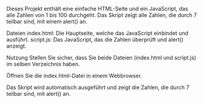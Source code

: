 Dieses Projekt enthält eine einfache HTML-Seite und ein JavaScript, das alle Zahlen von 1 bis 100 durchgeht. Das Skript zeigt alle Zahlen, die durch 7 teilbar sind, mit einem alert() an.

Dateien
index.html: Die Hauptseite, welche das JavaScript einbindet und ausführt.
script.js: Das JavaScript, das die Zahlen überprüft und alert() anzeigt.

Nutzung
Stellen Sie sicher, dass Sie beide Dateien (index.html und script.js) im selben Verzeichnis haben.

Öffnen Sie die index.html-Datei in einem Webbrowser.

Das Skript wird automatisch ausgeführt und zeigt die Zahlen, die durch 7 teilbar sind, mit alert() an.
